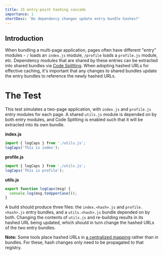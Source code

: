```yaml
---
title: JS entry-point hashing cascade
importance: 1
shortDesc: 'Do dependency changes update entry bundle hashes?'
---
```


## Introduction

When bundling a multi-page application, pages often have different "entry" modules - `/` loads an `index.js` module, `/profile` loads a `profile.js` module, etc. Dependency modules that are shared by these entries can be extracted into shared bundles via [Code Splitting](/code-splitting/). When adopting hashed URLs for effective caching, it's important that any changes to shared bundles update the entry bundles to reference the newly hashed URLs.

# The Test

This test simulates a two-page application, with `index.js` and `profile.js` entry modules for each page. A shared `utils.js` module is depended on by both entry modules, and Code Splitting is enabled such that it will be extracted into its own bundle.

**index.js**

```js
import { logCaps } from './utils.js';
logCaps('This is index');
```

**profile.js**

```js
import { logCaps } from './utils.js';
logCaps('This is profile');
```

**utils.js**

```js
export function logCaps(msg) {
  console.log(msg.toUpperCase());
}
```

A build should produce three files: the `index.<hash>.js` and `profile.<hash>.js` entry bundles, and a `utils.<hash>.js` bundle depended on by both. Changing the contents of `utils.js` and re-building results in its hashed URL being updated, which should in turn change the hashed URLs of the two entry bundles.

**Note:** Some tools place hashed URLs in [a centralized mapping](/hashing/avoid-cascade) rather than in bundles. For these, hash changes only need to be propagated to that registry.
